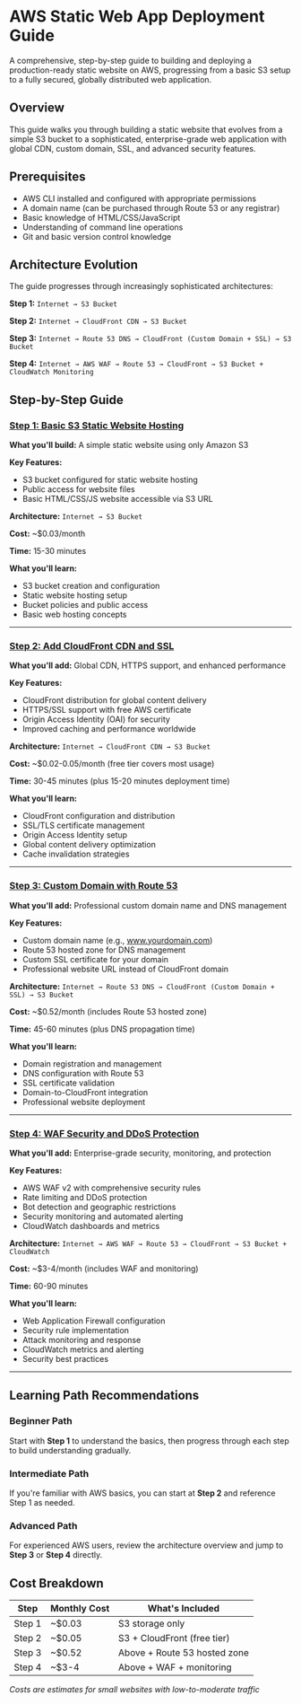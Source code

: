 # AWS Static Web App Deployment Guide

A comprehensive, step-by-step guide to building and deploying a production-ready static website on AWS, progressing from a basic S3 setup to a fully secured, globally distributed web application.

## Overview

This guide walks you through building a static website that evolves from a simple S3 bucket to a sophisticated, enterprise-grade web application with global CDN, custom domain, SSL, and advanced security features.

## Prerequisites

- AWS CLI installed and configured with appropriate permissions
- A domain name (can be purchased through Route 53 or any registrar)
- Basic knowledge of HTML/CSS/JavaScript
- Understanding of command line operations
- Git and basic version control knowledge

## Architecture Evolution

The guide progresses through increasingly sophisticated architectures:

**Step 1:** `Internet → S3 Bucket`

**Step 2:** `Internet → CloudFront CDN → S3 Bucket`  

**Step 3:** `Internet → Route 53 DNS → CloudFront (Custom Domain + SSL) → S3 Bucket`

**Step 4:** `Internet → AWS WAF → Route 53 → CloudFront → S3 Bucket + CloudWatch Monitoring`

## Step-by-Step Guide

### [Step 1: Basic S3 Static Website Hosting](./01_basic-S3-website-hosting/)

**What you'll build:** A simple static website using only Amazon S3

**Key Features:**
- S3 bucket configured for static website hosting
- Public access for website files  
- Basic HTML/CSS/JS website accessible via S3 URL

**Architecture:** `Internet → S3 Bucket`

**Cost:** ~$0.03/month

**Time:** 15-30 minutes

**What you'll learn:**
- S3 bucket creation and configuration
- Static website hosting setup
- Bucket policies and public access
- Basic web hosting concepts

---
### [Step 2: Add CloudFront CDN and SSL](./02_cdn-and-ssl/)

**What you'll add:** Global CDN, HTTPS support, and enhanced performance

**Key Features:**
- CloudFront distribution for global content delivery
- HTTPS/SSL support with free AWS certificate
- Origin Access Identity (OAI) for security
- Improved caching and performance worldwide

**Architecture:** `Internet → CloudFront CDN → S3 Bucket`

**Cost:** ~$0.02-0.05/month (free tier covers most usage)

**Time:** 30-45 minutes (plus 15-20 minutes deployment time)

**What you'll learn:**
- CloudFront configuration and distribution
- SSL/TLS certificate management
- Origin Access Identity setup
- Global content delivery optimization
- Cache invalidation strategies

---

### [Step 3: Custom Domain with Route 53](./03_route-53/)

**What you'll add:** Professional custom domain name and DNS management

**Key Features:**
- Custom domain name (e.g., www.yourdomain.com)
- Route 53 hosted zone for DNS management
- Custom SSL certificate for your domain
- Professional website URL instead of CloudFront domain

**Architecture:** `Internet → Route 53 DNS → CloudFront (Custom Domain + SSL) → S3 Bucket`

**Cost:** ~$0.52/month (includes Route 53 hosted zone)

**Time:** 45-60 minutes (plus DNS propagation time)

**What you'll learn:**
- Domain registration and management
- DNS configuration with Route 53
- SSL certificate validation
- Domain-to-CloudFront integration
- Professional website deployment

---

### [Step 4: WAF Security and DDoS Protection](./04_waf/)

**What you'll add:** Enterprise-grade security, monitoring, and protection

**Key Features:**
- AWS WAF v2 with comprehensive security rules
- Rate limiting and DDoS protection  
- Bot detection and geographic restrictions
- Security monitoring and automated alerting
- CloudWatch dashboards and metrics

**Architecture:** `Internet → AWS WAF → Route 53 → CloudFront → S3 Bucket + CloudWatch`

**Cost:** ~$3-4/month (includes WAF and monitoring)

**Time:** 60-90 minutes

**What you'll learn:**
- Web Application Firewall configuration
- Security rule implementation
- Attack monitoring and response
- CloudWatch metrics and alerting
- Security best practices

---

##  Learning Path Recommendations

### Beginner Path
Start with **Step 1** to understand the basics, then progress through each step to build understanding gradually.

### Intermediate Path  
If you're familiar with AWS basics, you can start at **Step 2** and reference Step 1 as needed.

### Advanced Path
For experienced AWS users, review the architecture overview and jump to **Step 3** or **Step 4** directly.

## Cost Breakdown

| Step | Monthly Cost | What's Included |
|------|-------------|----------------|
| Step 1 | ~$0.03 | S3 storage only |
| Step 2 | ~$0.05 | S3 + CloudFront (free tier) |
| Step 3 | ~$0.52 | Above + Route 53 hosted zone |
| Step 4 | ~$3-4 | Above + WAF + monitoring |

*Costs are estimates for small websites with low-to-moderate traffic*